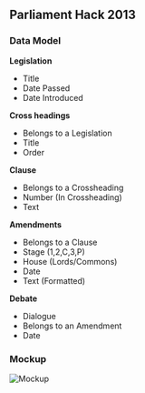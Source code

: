 ## Parliament Hack 2013

### Data Model

**Legislation**
- Title
- Date Passed
- Date Introduced

**Cross headings**
- Belongs to a Legislation
- Title
- Order

**Clause**
- Belongs to a Crossheading
- Number (In Crossheading)
- Text

**Amendments**
- Belongs to a Clause
- Stage (1,2,C,3,P)
- House (Lords/Commons)
- Date
- Text (Formatted)

**Debate**
- Dialogue
- Belongs to an Amendment
- Date

### Mockup
![Mockup](https://raw.github.com/dxw/rsparly2013/master/mockup.png)

